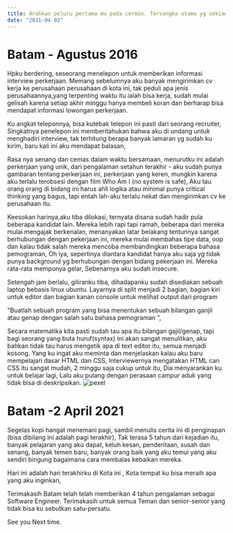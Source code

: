 ```yaml
---
title: Arahkan peluru pertama mu pada cermin. Tersangka utama yg sekian lama kamu cari biasanya ada disana | JRX
date: "2021-04-02"
---
```



# Batam - Agustus 2016 

Hpku berdering, seseorang menelepon untuk memberikan informasi interview perkerjaan. Memang sebelumnya aku banyak mengirimkan cv kerja ke perusahaan perusahaan di kota ini, tak peduli apa jenis perusahaannya,yang terpenting waktu itu ialah bisa  kerja, sudah mulai gelisah karena setiap akhir minggu hanya membeli koran dan berharap bisa mendapat informasi lowongan perkerjaan.

Ku angkat teleponnya, bisa kutebak telepon ini pasti dari seorang recruiter, Singkatnya penelepon ini memberitahukan bahwa aku di undang untuk menghadiri interview, tak terhitung berapa banyak lamaran yg sudah ku kirim, baru kali ini aku mendapat balasan,

Rasa nya senang dan cemas dalam waktu bersamaan, menurutku ini adalah perkerjaan yang unik, dari pengalaman setahun terakhir - aku sudah punya gambaran tentang perkerjaan ini, perkerjaan yang keren, mungkin karena aku terlalu terobsesi dengan film Who Am I (no system is safe), Aku tau orang orang di bidang ini harus ahli logika atau minimal punya critical thinking yang bagus, tapi entah lah-aku terlalu nekat dan mengirimkan cv ke perusahaan itu.

Keesokan harinya,aku tiba dilokasi, ternyata disana sudah hadir pula beberapa kandidat lain. Mereka lebih rapi tapi ramah, beberapa dari mereka mulai mengajak berkenalan, menanyakan latar belakang tentunnya sangat berhubungan dengan pekerjaan ini, mereka mulai membahas tipe data, oop dan kalau tidak salah mereka mencoba membandingkan beberapa bahasa pemograman,
Oh iya, sepertinya diantara kandidat hanya aku saja yg tidak punya background yg berhubungan dengan bidang pekerjaan ini. Mereka rata-rata mempunya gelar, Sebenarnya aku sudah insecure.

Setengah jam berlalu, giliranku tiba, dihadapanku sudah disediakan sebuah laptop bebasis linux ubuntu. Layarnya di split menjadi 2 bagian, bagian kiri untuk editor dan bagian kanan  console  untuk melihat output dari program

"Buatlah sebuah program yang bisa menentukan sebuah bilangan ganjil atau genap dengan salah satu bahasa pemograman ", 

Secara matematika kita pasti sudah tau apa itu bilangan gajil/genap, tapi bagi seorang yang buta huruf(syntax) ini akan sangat menulitkan, aku bahkan tidak tau harus mengetik apa di text editor itu, semua menjadi kosong. Yang ku ingat aku meminta dan menjelaskan kalau aku baru mempelajari dasar HTML dan CSS, 
Interviewernya mengatakan HTML can CSS itu sangat mudah, 2 minggu saja cukup untuk itu, Dia menyarankan ku untuk belajar lagi, Lalu aku pulang dengan perasaan campur aduk yang tidak bisa di deskripsikan.
![pexel](https://images.pexels.com/photos/4997807/pexels-photo-4997807.jpeg?auto=compress&cs=tinysrgb&dpr=2&h=750&w=1260)
# Batam -2 April 2021

Segelas kopi hangat menemani pagi, sambil menulis cerita ini di penginapan (bisa dibilang ini adalah pagi terakhir), Tak terasa 5 tahun dari kejadian itu, banyak pelajaran yang aku dapat, keluh kesan, penderitaan,  susah dan  senang, banyak temen baru, banyak orang baik yang aku temui yang aku sendiri bingung bagaimana cara membalas kebaikan mereka.

Hari ini adalah hari terakhirku di Kota ini , Kota tempat ku bisa meraih apa yang aku inginkan,

Terimakasih Batam telah telah memberikan 4 tahun pengalaman sebagai Software Engineer.
Terimakasih untuk semua Teman dan senior-senior yang tidak bisa ku sebutkan satu-persatu.

See you Next time.

